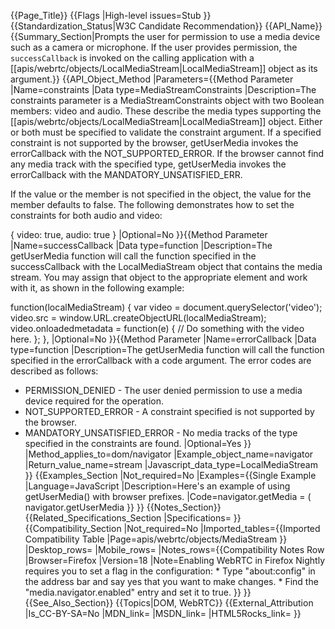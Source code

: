 {{Page_Title}}
{{Flags
|High-level issues=Stub
}}
{{Standardization_Status|W3C Candidate Recommendation}}
{{API_Name}}
{{Summary_Section|Prompts the user for permission to use a media device such as a camera or microphone. If the user provides permission, the <code>successCallback</code> is invoked on the calling application with a [[apis/webrtc/objects/LocalMediaStream|LocalMediaStream]] object as its argument.}}
{{API_Object_Method
|Parameters={{Method Parameter
|Name=constraints
|Data type=MediaStreamConstraints
|Description=The constraints parameter is a MediaStreamConstraints object with two Boolean members: video and audio. These describe the media types supporting the [[apis/webrtc/objects/LocalMediaStream|LocalMediaStream]] object. Either or both must be specified to validate the constraint argument. If a specified constraint is not supported by the browser, getUserMedia invokes the errorCallback with the NOT_SUPPORTED_ERROR. If the browser cannot find any media track with the specified type, getUserMedia invokes the errorCallback with the MANDATORY_UNSATISFIED_ERR.

If the value or the member is not specified in the object, the value for the member defaults to false. The following demonstrates how to set the constraints for both audio and video:

 { video: true, audio: true }
|Optional=No
}}{{Method Parameter
|Name=successCallback
|Data type=function
|Description=The getUserMedia function will call the function specified in the successCallback with the LocalMediaStream object that contains the media stream. You may assign that object to the appropriate element and work with it, as shown in the following example:

 function(localMediaStream) {
    var video = document.querySelector('video');
    video.src = window.URL.createObjectURL(localMediaStream);
    video.onloadedmetadata = function(e) {
       // Do something with the video here.
    };
 },
|Optional=No
}}{{Method Parameter
|Name=errorCallback
|Data type=function
|Description=The getUserMedia function will call the function specified in the errorCallback with a code argument. The error codes are described as follows:

* PERMISSION_DENIED - The user denied permission to use a media device required for the operation.
* NOT_SUPPORTED_ERROR - A constraint specified is not supported by the browser. 
* MANDATORY_UNSATISFIED_ERROR - No media tracks of the type specified in the constraints are found.
|Optional=Yes
}}
|Method_applies_to=dom/navigator
|Example_object_name=navigator
|Return_value_name=stream
|Javascript_data_type=LocalMediaStream
}}
{{Examples_Section
|Not_required=No
|Examples={{Single Example
|Language=JavaScript
|Description=Here's an example of using getUserMedia() with browser prefixes.
|Code=navigator.getMedia = ( navigator.getUserMedia
}}
}}
{{Notes_Section}}
{{Related_Specifications_Section
|Specifications=
}}
{{Compatibility_Section
|Not_required=No
|Imported_tables={{Imported Compatibility Table
|Page=apis/webrtc/objects/MediaStream
}}
|Desktop_rows=
|Mobile_rows=
|Notes_rows={{Compatibility Notes Row
|Browser=Firefox
|Version=18
|Note=Enabling WebRTC in Firefox Nightly requires you to set a flag in the configuration: *  Type "about:config" in the address bar and say yes that you want to make changes. *  Find the "media.navigator.enabled" entry and set it to true.
}}
}}
{{See_Also_Section}}
{{Topics|DOM, WebRTC}}
{{External_Attribution
|Is_CC-BY-SA=No
|MDN_link=
|MSDN_link=
|HTML5Rocks_link=
}}